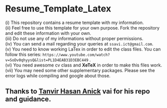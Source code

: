 # Resume_Template_Latex

(i) This repository contains a resume template with my information. <br>
(ii) Feel free to use this template for your own purpose. Fork the repository and edit these information with your own. <br>
(iii) Do not use any of my informations without proper permissions. <br>
(iv) You can send a mail regarding your queries at ```ssavi.ict@gmail.com```. <br>
(v) You need to know working LaTex in order to edit the class files. You can follow this series: ```https://www.youtube.com/watch?v=SoDv0qhyysQ&list=PL1D4EAB31D3EBC449``` . <br>
(vi) You need awesome cv class and **XeTeX** in order to make this files work. <br>
(vii) You may need some other supplementary packages. Please see the error logs while compiling and google about those.


## Thanks to [Tanvir Hasan Anick](https://github.com/tanvir002700) vai for his repo and guidance. 
